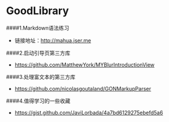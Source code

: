 # GoodLibrary
####1.Markdown语法练习
* 链接地址：http://mahua.jser.me

####2.启动引导页第三方库 
* https://github.com/MatthewYork/MYBlurIntroductionView

####3.处理富文本的第三方库
* https://github.com/nicolasgoutaland/GONMarkupParser

####4.值得学习的一些收藏
* https://gist.github.com/JaviLorbada/4a7bd6129275ebefd5a6
